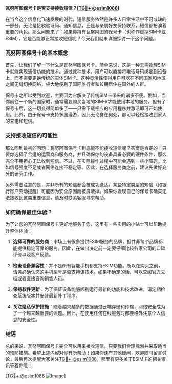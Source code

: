 **瓦努阿图保号卡是否支持接收短信？[[TG💪+ @esim1088](https://t.me/s/esim1088)]**

在当今这个信息化飞速发展的时代，短信服务依然是许多人日常生活中不可或缺的一部分。无论是接收验证码、通知信息，还是与亲朋好友保持联系，短信都扮演着重要的角色。那么问题来了：如果你持有瓦努阿图的保号卡（也称作虚拟SIM卡或ESIM），它是否能够正常接收短信呢？今天我们就来详细探讨一下这个问题。

### 瓦努阿图保号卡的基本概念

首先，让我们了解一下什么是瓦努阿图保号卡。简单来说，这是一种无需物理SIM卡就能实现通信功能的技术。通过这种技术，用户可以直接将电话号码绑定到设备上，而不需要更换传统的实体SIM卡。这种灵活性使得用户可以在不同国家和地区之间无缝切换网络，极大地便利了国际旅行者和长期居住在国外的人群。

保号卡之所以受到欢迎，主要因为它解决了传统SIM卡带来的诸多不便。例如，当你前往一个新的国家时，通常需要购买当地的SIM卡才能使用本地的服务。但有了保号卡后，这一切变得简单多了——只需下载相应的应用程序并激活即可开始使用。此外，由于保号卡支持多国漫游，因此无论身在何处，都可以轻松接收到家人的来电和短信。

### 支持接收短信的可能性

那么回到最初的问题：瓦努阿图保号卡到底能不能接收短信呢？答案是肯定的！只要你选择了合适的运营商和服务商，并且确保你的设备具备必要的硬件条件，那么完全不用担心无法收到短信。不过，在实际操作过程中可能会遇到一些小障碍，比如信号强度不足或者网络连接不稳定等。因此，在选择服务商之前，建议先做好充分的研究工作。

另外需要注意的是，并非所有的短信都会被成功送达。某些特定类型的短信（如银行账户变动提醒）可能因为安全原因而被屏蔽掉。如果你发现自己的保号卡确实无法接收到这类重要信息，请及时联系客服寻求帮助。

### 如何确保最佳体验？

为了让您的瓦努阿图保号卡更好地服务于您，这里有一些实用的小贴士可以帮助提升整体体验：

1. **选择可靠的服务商**：市场上有很多提供ESIM服务的品牌，但并非每个品牌都能提供稳定可靠的服务。因此，在做出决定前一定要仔细比较各家公司的口碑评价以及客户反馈。
   
2. **检查设备兼容性**：并不是所有智能手机都支持ESIM功能。所以在购买之前，请务必确认您的手机型号是否支持该技术。如果不确定的话，可以查阅官方文档或者直接咨询销售人员。

3. **保持软件更新**：为了保证设备能够顺利运行最新的功能和技术改进，请定期检查系统版本并安装最新补丁程序。

4. **关注隐私保护措施**：随着越来越多的数据通过云端存储和传输，网络安全成为了一个越来越重要的议题。因此，在使用任何在线服务时都要格外注意个人信息的安全性。

### 结语

总的来说，瓦努阿图保号卡完全可以用来接收短信，只要我们合理规划并采取适当的预防措施。希望上述内容对你有所帮助！如果你还有其他疑问，欢迎随时留言讨论。最后再次提醒大家关注[TG💪+ @esim1088](https://t.me/s/esim1088)，那里有更多关于ESIM卡的相关资讯等着你哦！

[[TG💪+ @esim1088](https://t.me/s/esim1088) ![Image](https://i.postimg.cc/4NQfJmqS/Snipaste-2025-05-13-00-14-12.png)]